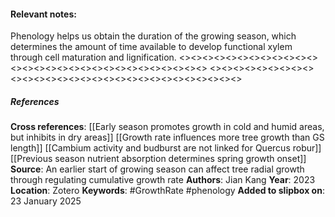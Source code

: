 #### **Relevant notes**:
Phenology helps us obtain the duration of the growing season, which determines the amount of time available to develop functional xylem through cell maturation and lignification.
<><><><><><><><><><><><><><><><><><><><><><><><><><><><><>
<><><><><><><><><><><><><><><><><><><><><><><><><><><><><>
##### References
**Cross references**: 
[[Early season promotes growth in cold and humid areas, but inhibits in dry areas]]
[[Growth rate influences more tree growth than GS length]]
[[Cambium activity and budburst are not linked for Quercus robur]]
[[Previous season nutrient absorption determines spring growth onset]]
**Source**: An earlier start of growing season can affect tree radial growth through regulating cumulative growth rate
**Authors**: Jian Kang
**Year**: 2023
**Location**: Zotero
**Keywords**: #GrowthRate #phenology 
**Added to slipbox on**: 23 January 2025
